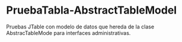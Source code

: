 # PruebaTabla-AbstractTableModel
Pruebas JTable con modelo de datos que hereda de la clase AbstracTableMode para interfaces administrativas.
